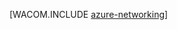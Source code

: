 <properties linkid="manage-fundamentals-networking" urlDisplayName="Networking" pageTitle="Networking (Services) - Azure fundamentals" metaKeywords="Azure virtual network, Azure connect, Azure 流量管理器" description="An introduction in Azure networking." metaCanonical="http://www.windowsazure.cn/en-us/develop/net/fundamentals/networking/" services="virtual-network" documentationCenter="" title="" authors="" solutions="" manager="" editor="" />




[WACOM.INCLUDE [azure-networking](../includes/azure-networking.md)]
